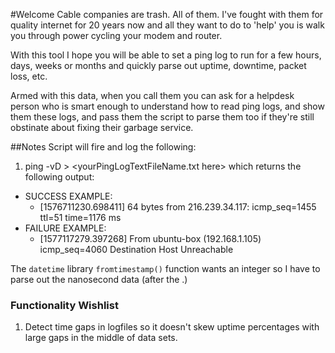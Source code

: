 #Welcome
Cable companies are trash.  All of them.  I've fought with them for quality internet for 20 years now and all they want to do to 'help' you is walk you through power cycling your modem and router.

With this tool I hope you will be able to set a ping log to run for a few hours, days, weeks or months and quickly parse out uptime, downtime, packet loss, etc. 

Armed with this data, when you call them you can ask for a helpdesk person who is smart enough to understand how to read ping logs, and show them these logs, and pass them the script to parse them too if they're still obstinate about fixing their garbage service.

##Notes
Script will fire and log the following:
1) ping -vD <your isp url here> > <yourPingLogTextFileName.txt here> which returns the following output:

* SUCCESS EXAMPLE: 
    * [1576711230.698411] 64 bytes from 216.239.34.117: icmp_seq=1455 ttl=51 time=1176 ms
* FAILURE EXAMPLE:
    * [1577117279.397268] From ubuntu-box (192.168.1.105) icmp_seq=4060 Destination Host Unreachable


The `datetime` library `fromtimestamp()` function wants an integer so I have to parse out the nanosecond data (after the .)

### Functionality Wishlist
1) Detect time gaps in logfiles so it doesn't skew uptime percentages with large gaps in the middle of data sets.